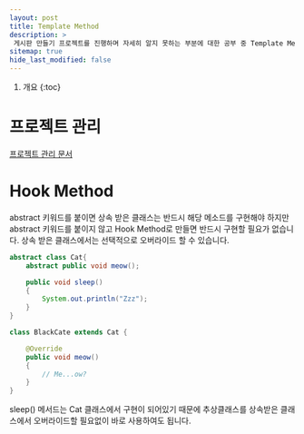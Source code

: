 ```yaml
---
layout: post
title: Template Method
description: >
 게시판 만들기 프로젝트를 진행하며 자세히 알지 못하는 부분에 대한 공부 중 Template Method 대한 공부 내용
sitemap: true
hide_last_modified: false
---
```


1. 개요
{:toc}

# 프로젝트 관리
[프로젝트 관리 문서](https://docs.google.com/spreadsheets/d/1xxuP3eXVIsYP-Pe4pwDcvYthXhtYNUvVXXgRPU3XWqw/edit?usp=sharing)



# Hook Method

abstract 키워드를 붙이면 상속 받은 클래스는 반드시 해당 메소드를 구현해야 하지만 abstract 키워드를
붙이지 않고 Hook Method로 만들면 반드시 구현할 필요가 없습니다. 상속 받은 클래스에서는 선택적으로 오버라이드 할 수 있습니다.

```java
abstract class Cat{
    abstract public void meow();

    public void sleep()
    {
        System.out.println("Zzz");
    }
}

class BlackCate extends Cat {

    @Override
    public void meow()
    {
        // Me...ow?
    }
}
```

sleep() 메서드는 Cat 클래스에서 구현이 되어있기 때문에 추상클래스를 상속받은 클래스에서 오버라이드할 필요없이 바로 사용하여도 됩니다.


